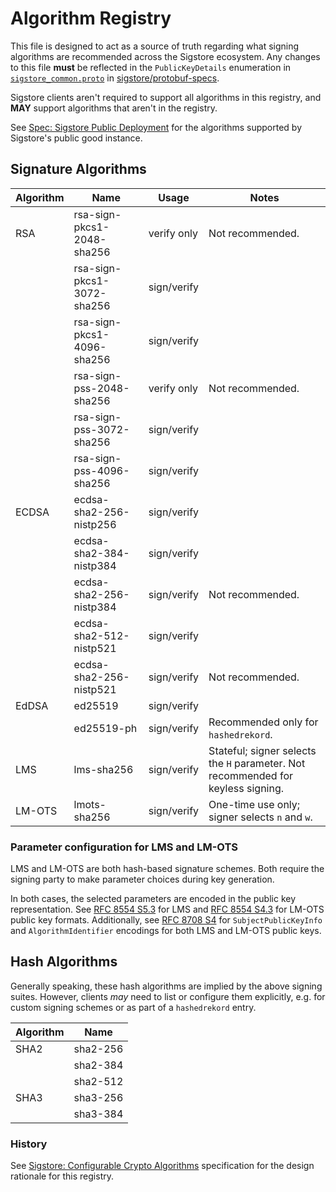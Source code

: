 # Algorithm Registry

This file is designed to act as a source of truth regarding what signing
algorithms are recommended across the Sigstore ecosystem. Any changes to this
file **must** be reflected in the `PublicKeyDetails` enumeration in
[`sigstore_common.proto`] in [sigstore/protobuf-specs].

Sigstore clients aren't required to support all algorithms in this registry,
and **MAY** support algorithms that aren't in the registry.

See [Spec: Sigstore Public Deployment](./sigstore-public-deployment-spec.md)
for the algorithms supported by Sigstore's public good instance.

## Signature Algorithms

| Algorithm | Name                       | Usage       | Notes                                                                            |
|-----------|----------------------------|-------------| -------------------------------------------------------------------------------- |
| RSA       | rsa-sign-pkcs1-2048-sha256 | verify only | Not recommended.                                                                 |
|           | rsa-sign-pkcs1-3072-sha256 | sign/verify |                                                                                  |
|           | rsa-sign-pkcs1-4096-sha256 | sign/verify |                                                                                  |
|           | rsa-sign-pss-2048-sha256   | verify only | Not recommended.                                                                 |
|           | rsa-sign-pss-3072-sha256   | sign/verify |                                                                                  |
|           | rsa-sign-pss-4096-sha256   | sign/verify |                                                                                  |
| ECDSA     | ecdsa-sha2-256-nistp256    | sign/verify |                                                                                  |
|           | ecdsa-sha2-384-nistp384    | sign/verify |                                                                                  |
|           | ecdsa-sha2-256-nistp384    | sign/verify | Not recommended.                                                                 |
|           | ecdsa-sha2-512-nistp521    | sign/verify |                                                                                  |
|           | ecdsa-sha2-256-nistp521    | sign/verify | Not recommended.                                                                 |
| EdDSA     | ed25519                    | sign/verify |                                                                                  |
|           | ed25519-ph                 | sign/verify | Recommended only for `hashedrekord`.                                             |
| LMS       | lms-sha256                 | sign/verify | Stateful; signer selects the `H` parameter. Not recommended for keyless signing. |
| LM-OTS    | lmots-sha256               | sign/verify | One-time use only; signer selects `n` and `w`.                                   |

### Parameter configuration for LMS and LM-OTS

LMS and LM-OTS are both hash-based signature schemes. Both require the signing party
to make parameter choices during key generation.

In both cases, the selected parameters are encoded in the public key representation.
See [RFC 8554 S5.3](https://www.rfc-editor.org/rfc/rfc8554.html#section-5.3) for LMS and
[RFC 8554 S4.3](https://www.rfc-editor.org/rfc/rfc8554.html#section-4.3) for LM-OTS public key
formats. Additionally, see [RFC 8708 S4](https://www.rfc-editor.org/rfc/rfc8708.html) for
`SubjectPublicKeyInfo` and `AlgorithmIdentifier` encodings for both LMS and LM-OTS
public keys.

## Hash Algorithms

Generally speaking, these hash algorithms are implied by the above signing suites.
However, clients *may* need to list or configure them explicitly, e.g. for custom
signing schemes or as part of a `hashedrekord` entry.

| Algorithm | Name         |
|-----------|--------------|
| SHA2      | sha2-256     |
|           | sha2-384     |
|           | sha2-512     |
| SHA3      | sha3-256     |
|           | sha3-384     |

[`sigstore_common.proto`]: https://github.com/sigstore/protobuf-specs/blob/main/protos/sigstore_common.proto

[sigstore/protobuf-specs]: https://github.com/sigstore/protobuf-specs

### History

See [Sigstore: Configurable Crypto Algorithms](https://docs.google.com/document/d/18vTKFvTQdRt3OGz6Qd1xf04o-hugRYSup-1EAOWn7MQ/)
specification for the design rationale for this registry.
